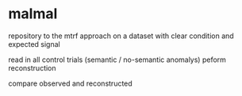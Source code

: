 # malmal
repository to the mtrf approach on a dataset with clear condition and expected
signal

read in all control trials (semantic / no-semantic anomalys)
peform reconstruction

compare observed and reconstructed

